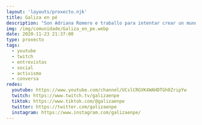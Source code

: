 ```yaml
---
layout: 'layouts/proxecto.njk'
title: Galiza en pé
description: "Son Adriana Romero e traballo para intentar crear un mundo mellor, tratando temas como o veganismo, feminismo, antifascismo, en xeral as causas que creo inxustas da sociedade"
img: /img/comunidade/Galiza_en_pe.webp
date: 2020-11-23 21:37:00
type: proxecto
tags:
  - youtube
  - twitch
  - entrevistas
  - social
  - activismo
  - conversa
redes:
  youtube: https://www.youtube.com/channel/UCslCRGVK4WAHDTGh0ZripYw
  twitch: https://www.twitch.tv/galizaenpe
  tiktok: https://www.tiktok.com/@galizaenpe
  twitter: https://twitter.com/galizaenpe
  instagram: https://www.instagram.com/galizaenpe/
---
```

